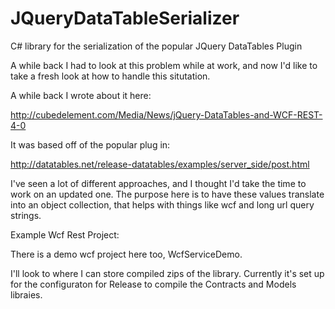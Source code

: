JQueryDataTableSerializer
=========================

C# library for the serialization of the popular JQuery DataTables Plugin

A while back I had to look at this problem while at work, and now I'd like to take a fresh look at how to handle this situtation. 

A while back I wrote about it here:

http://cubedelement.com/Media/News/jQuery-DataTables-and-WCF-REST-4-0

It was based off of the popular plug in:

http://datatables.net/release-datatables/examples/server_side/post.html

I've seen a lot of different approaches, and I thought I'd take the time to work on an updated one. The purpose here is to have these values translate into an object collection, that helps with things like wcf and long url query strings.


Example Wcf Rest Project:

There is a demo wcf project here too, WcfServiceDemo.

I'll look to where I can store compiled zips of the library. Currently it's set up for the configuraton for Release to compile the Contracts and Models libraies.

